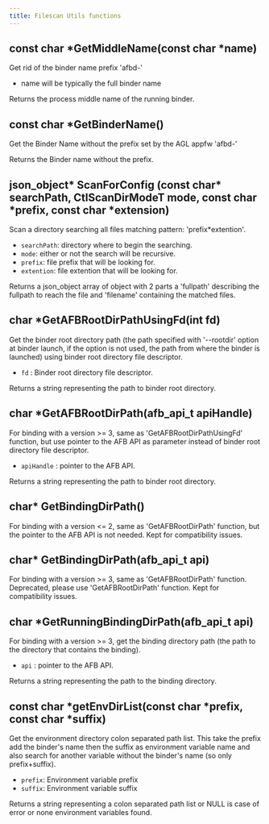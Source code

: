 ```yaml
---
title: Filescan Utils functions
---
```


## const char *GetMiddleName(const char *name)

Get rid of the binder name prefix 'afbd-'

* name will be typically the full binder name

Returns the process middle name of the running binder.

## const char *GetBinderName()

Get the Binder Name without the prefix set by the AGL appfw 'afbd-'

Returns the Binder name without the prefix.

## json_object* ScanForConfig (const char* searchPath, CtlScanDirModeT mode, const char *prefix, const char *extension)

Scan a directory searching all files matching pattern: 'prefix*extention'.

* `searchPath`: directory where to begin the searching.
* `mode`: either or not the search will be recursive.
* `prefix`: file prefix that will be looking for.
* `extention`: file extention that will be looking for.

Returns a json_object array of object with 2 parts a 'fullpath' describing the
fullpath to reach the file and 'filename' containing the matched files.

## char *GetAFBRootDirPathUsingFd(int fd)

Get the binder root directory path (the path specified with '--rootdir' option
at binder launch, if the option is not used, the path from where the binder
is launched) using binder root directory file descriptor.

* `fd` : Binder root directory file descriptor.

Returns a string representing the path to binder root directory.

## char *GetAFBRootDirPath(afb_api_t apiHandle)

For binding with a version >= 3, same as 'GetAFBRootDirPathUsingFd' function,
but use pointer to the AFB API as parameter instead of
binder root directory file descriptor.

* `apiHandle` : pointer to the AFB API.

Returns a string representing the path to binder root directory.

## char* GetBindingDirPath()

For binding with a version <= 2, same as 'GetAFBRootDirPath' function,
but the pointer to the AFB API is not needed.
Kept for compatibility issues.

## char* GetBindingDirPath(afb_api_t api)

For binding with a version >= 3, same as 'GetAFBRootDirPath' function.
Deprecated, please use 'GetAFBRootDirPath' function.
Kept for compatibility issues.

## char *GetRunningBindingDirPath(afb_api_t api)

For binding with a version >= 3, get the binding directory path
(the path to the directory that contains the binding).

* `api` : pointer to the AFB API.

Returns a string representing the path to the binding directory.

## const char *getEnvDirList(const char *prefix, const char *suffix)

Get the environment directory colon separated path list. This take the prefix
add the binder's name then the suffix as environment variable name and also
search for another variable without the binder's name (so only prefix+suffix).

* `prefix`: Environment variable prefix
* `suffix`: Environment variable suffix

Returns a string representing a colon separated path list or NULL is case of
error or none environment variables found.